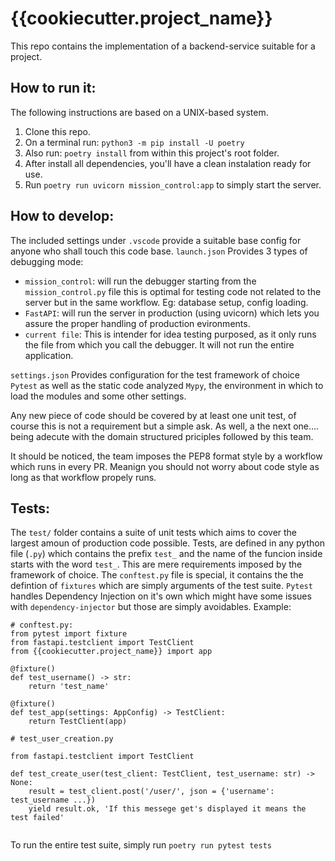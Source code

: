 # {{cookiecutter.project_name}}
This repo contains the implementation of a backend-service  suitable for a project.

## How to run it:
The following instructions are based on a UNIX-based system.

1. Clone this repo.
2. On a terminal run: `python3 -m pip install -U poetry`
3. Also run: `poetry install` from within this project's root folder.
4. After install all dependencies, you'll have a clean instalation ready for use.
5. Run `poetry run uvicorn mission_control:app` to simply start the server.

## How to develop:
The included settings under `.vscode` provide a suitable base config for anyone who shall touch this code base.
`launch.json` Provides 3 types of debugging mode:
   - `mission_control`: will run the debugger starting from the `mission_control.py` file this is optimal for testing code not related to the server but in the same workflow. Eg: database setup, config loading.
   - `FastAPI`: will run the server in production (using uvicorn) which lets you assure the proper handling of production evironments.
   - `current file`: This is intender for idea testing purposed, as it only runs the file from which you call the debugger. It will not run the entire application.

`settings.json` Provides configuration for the test framework of choice `Pytest` as well as the static code analyzed `Mypy`, the environment in which to load the modules and some other settings.

Any new piece of code should be covered by at least one unit test, of course this is not a requirement but a simple ask. As well, a the next one.... being adecute with the domain structured priciples followed by this team.


It should be noticed, the team imposes the PEP8 format style by a workflow which runs in every PR. Meanign you should not worry about code style as long as that workflow propely runs.

## Tests:
The `test/` folder contains a suite of unit tests which aims to cover the largest amoun of production code possible. Tests, are defined in any 
python file (`.py`) which contains the prefix `test_` and the name of the funcion inside starts with the word `test_`. This are mere 
requirements imposed by the framework of choice. The `conftest.py` file is special, it contains the the defintion of `fixtures` which are 
simply arguments of the test suite. `Pytest` handles Dependency Injection on it's own which might have some issues with `dependency-injector`
but those are simply avoidables. 
Example:
```
# conftest.py: 
from pytest import fixture
from fastapi.testclient import TestClient
from {{cookiecutter.project_name}} import app

@fixture()
def test_username() -> str:
    return 'test_name'

@fixture()
def test_app(settings: AppConfig) -> TestClient:
    return TestClient(app)

```
```
# test_user_creation.py

from fastapi.testclient import TestClient

def test_create_user(test_client: TestClient, test_username: str) -> None:
    result = test_client.post('/user/', json = {'username': test_username ...})
    yield result.ok, 'If this messege get's displayed it means the test failed'


```

To run the entire test suite, simply run `poetry run pytest tests`
